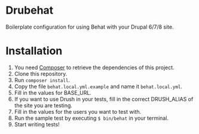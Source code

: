 Drubehat
========
Boilerplate configuration for using Behat with your Drupal 6/7/8 site.

Installation
========
1. You need [Composer](https://getcomposer.org/) to retrieve the dependencies of this project. 
2. Clone this repository.
3. Run ```composer install```.
4. Copy the file `behat.local.yml.example` and name it `behat.local.yml`.
5. Fill in the values for BASE_URL.
6. If you want to use Drush in your tests, fill in the correct DRUSH_ALIAS of the site you are testing.
7. Fill in the values for the users you want to test with.
8. Run the sample test by executing `$ bin/behat` in your terminal.
9. Start writing tests!